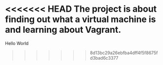 <<<<<<< HEAD
The project is about finding out what a virtual machine is and learning about Vagrant.
=======
Hello World
>>>>>>> 8d13bc29a26ebfba4dff4f5f8675fd3bad6c3377
